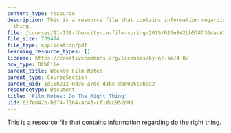 ```yaml
---
content_type: resource
description: This is a resource file that contains information regarding do the right
  thing.
file: /courses/11-139-the-city-in-film-spring-2015/62fe842bb5747364ac43cf1dac952d08_MIT11_139S15_Dotheright.pdf
file_size: 739474
file_type: application/pdf
learning_resource_types: []
license: https://creativecommons.org/licenses/by-nc-sa/4.0/
ocw_type: OCWFile
parent_title: Weekly Film Notes
parent_type: CourseSection
parent_uid: 1d158212-0d36-a7dc-d3be-db0026c7baa2
resourcetype: Document
title: 'Film Notes: Do The Right Thing'
uid: 62fe842b-b574-7364-ac43-cf1dac952d08
---
```

This is a resource file that contains information regarding do the right thing.